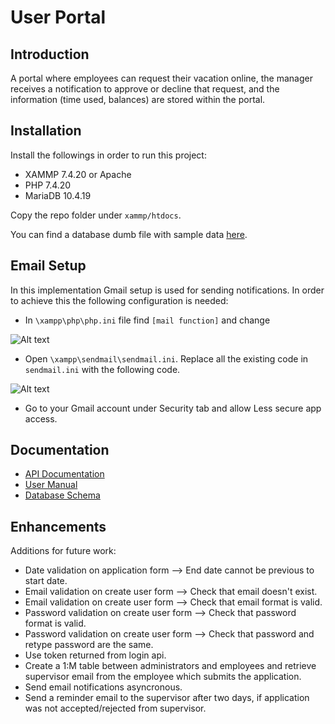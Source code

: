 # User Portal

## Introduction
A portal where employees can request their vacation online, the manager receives a notification to approve or decline that request, and the information (time used, balances) are stored within the portal.

## Installation
Install the followings in order to run this project:
- XAMMP 7.4.20 or Apache
- PHP 7.4.20
- MariaDB 10.4.19

Copy the repo folder under `xammp/htdocs`.

You can find a database dumb file with sample data [here](demo.sql).

## Email Setup
In this implementation Gmail setup is used for sending notifications. In order to achieve this the following configuration is needed:
- In `\xampp\php\php.ini` file find `[mail function]` and change

![Alt text](/screenshots/php.JPG?raw=true)
- Open `\xampp\sendmail\sendmail.ini`. Replace all the existing code in `sendmail.ini` with the following code.

![Alt text](/screenshots/sendemail.JPG?raw=true)
- Go to your Gmail account under Security tab and allow Less secure app access.

## Documentation
- [API Documentation](/docs/api.md)
- [User Manual](/docs/user_manual.md)
- [Database Schema](/docs/databaseschema.pdf)

## Enhancements
Additions for future work:
- Date validation on application form --> End date cannot be previous to start date.
- Email validation on create user form --> Check that email doesn't exist.
- Email validation on create user form --> Check that email format is valid.
- Password validation on create user form --> Check that password format is valid.
- Password validation on create user form --> Check that password and retype password are the same.
- Use token returned from login api.
- Create a 1:M table between  administrators and employees and retrieve supervisor email from the employee which submits the application.
- Send email notifications asyncronous.
- Send a reminder email to the supervisor after two days, if application was not accepted/rejected from supervisor.



